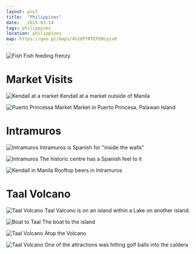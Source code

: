 ```yaml
---
layout: post
title:  "Philippines"
date:   2015-03-14
tags: philippines
location: philippines
map: https://goo.gl/maps/4h28PfRTEPbNzyzx8
---
```



![Fish](/photos/philippines/fish.jpg)
Fish feeding frenzy

Market Visits
=============

![Kendall at a market](/photos/philippines/market.jpg)
Kendall at a market outside of Manila

![Puerto Princessa Market](/photos/philippines/market2.jpg)
Market in Puerto Princesa, Palawan Island

Intramuros
==========

![Intramuros](/photos/philippines/walls1.jpg)
Intramuros is Spanish for "inside the walls"

![Intramuros](/photos/philippines/walls2.jpg)
The historic centre has a Spanish feel to it

![Kendall in Manila](/photos/philippines/kendall.jpg)
Rooftop beers in Intramuros

Taal Volcano
============

![Taal Volcano](/photos/philippines/taal.jpg)
Taal Valcono is on an island within a Lake on another island.

![Boat to Taal](/photos/philippines/taal-boat.jpg)
The boat to the island

![Taal Volcano](/photos/philippines/taal2.jpg)
Atop the Volcano

![Taal Volcano](/photos/philippines/pano.jpg)
One of the attractions was hitting golf balls into the caldera
